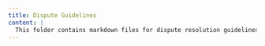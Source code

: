 ```yaml
---
title: Dispute Guidelines
content: |
  This folder contains markdown files for dispute resolution guidelines. Add your static markdown files here to create static pages for dispute guides.
---
```

